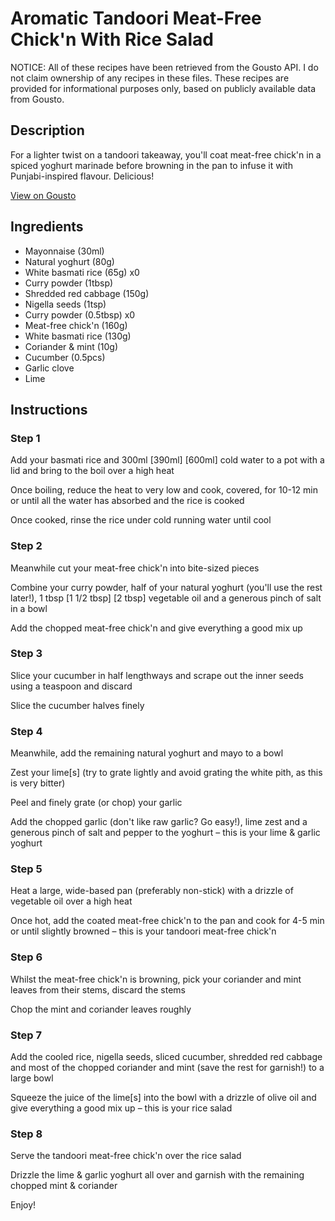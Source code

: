 # Aromatic Tandoori Meat-Free Chick'n With Rice Salad

NOTICE: All of these recipes have been retrieved from the Gousto API. I do not claim ownership of any recipes in these files. These recipes are provided for informational purposes only, based on publicly available data from Gousto.

## Description

For a lighter twist on a tandoori takeaway, you'll coat meat-free chick'n in a spiced yoghurt marinade before browning in the pan to infuse it with Punjabi-inspired flavour. Delicious!

[View on Gousto](https://www.gousto.co.uk/recipes/cookbook/aromatic-tandoori-meat-free-chicken-with-rice-salad)

## Ingredients

- Mayonnaise (30ml)
- Natural yoghurt (80g)
- White basmati rice (65g) x0
- Curry powder (1tbsp)
- Shredded red cabbage (150g)
- Nigella seeds (1tsp)
- Curry powder (0.5tbsp) x0
- Meat-free chick'n (160g)
- White basmati rice (130g)
- Coriander & mint (10g)
- Cucumber (0.5pcs)
- Garlic clove
- Lime

## Instructions


### Step 1

Add your basmati rice and 300ml <span class="text-purple">[390ml]</span> <span class="text-danger">[600ml]</span> cold water to a pot with a lid and bring to the boil over a high heat

Once boiling, reduce the heat to very low and cook, covered, for 10-12 min or until all the water has absorbed and the rice is cooked

Once cooked, rinse the rice under cold running water until cool


### Step 2

Meanwhile cut your meat-free chick'n into bite-sized pieces

Combine your curry powder, half of your natural yoghurt (you'll use the rest later!), 1 tbsp <span class="text-purple">[1 1/2 tbsp] </span><span class="text-danger">[2 tbsp]</span> vegetable oil and a generous pinch of salt in a bowl

Add the chopped meat-free chick'n and give everything a good mix up


### Step 3

Slice your cucumber in half lengthways and scrape out the inner seeds using a teaspoon and discard

Slice the cucumber halves finely


### Step 4

Meanwhile, add the remaining natural yoghurt and mayo to a bowl

Zest your lime[s] (try to grate lightly and avoid grating the white pith, as this is very bitter)

Peel and finely grate (or chop) your garlic

Add the chopped garlic (don't like raw garlic? Go easy!), lime zest and a generous pinch of salt and pepper to the yoghurt – this is your lime & garlic yoghurt


### Step 5

Heat a large, wide-based pan (preferably non-stick) with a drizzle of vegetable oil over a high heat

Once hot, add the coated meat-free chick'n to the pan and cook for 4-5 min or until slightly browned – this is your tandoori meat-free chick'n


### Step 6

Whilst the meat-free chick'n is browning, pick your coriander and mint leaves from their stems, discard the stems

Chop the mint and coriander leaves roughly


### Step 7

Add the cooled rice, nigella seeds, sliced cucumber, shredded red cabbage and most of the chopped coriander and mint (save the rest for garnish!) to a large bowl

Squeeze the juice of the lime[s] into the bowl with a drizzle of olive oil and give everything a good mix up – this is your rice salad

### Step 8

Serve the tandoori meat-free chick'n over the rice salad

Drizzle the lime & garlic yoghurt all over and garnish with the remaining chopped mint & coriander

Enjoy!

